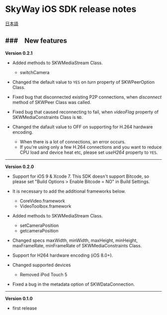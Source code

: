 SkyWay iOS SDK release notes
=============================

[日本語](./release-notes.md)

###　New features
--------------------------
**Version 0.2.1**

- Added methods to SKWMediaStream Class.
	- switchCamera

- Changed the default value to ```YES``` on *turn* property of SKWPeerOption Class.

- Fixed bug that disconnected existing P2P connections, when *disconnect* method of SKWPeer Class was called.

- Fixed bug that caused reconnecting to fail, when *videoFlag* property of SKWMediaConstraints Class is ```NO```.

- Changed the dafault value to OFF on supporting for H.264 hardware encoding.
	- When there is a lot of connections, an error occurs.
	- If you're using only a few H.264 connections and you want to reduce CPU load and device heat etc, please set *useH264* property to ```YES```.

--------------------------
**Version 0.2.0**

- Support for iOS 9 & Xcode 7. This SDK doesn't support Bitcode, so please set "Build Options > Enable Bitcode = NO" in Build Settings.

- It is necessary to add the additional frameworks below.
	- CoreVideo.framework
	- VideoToolbox.framework 

- Added methods to SKWMediaStream Class.
	- setCameraPosition
	- getcameraPosition

- Changed specs maxWidth, minWidth, maxHeight, minHeight, maxFrameRate, minFrameRate of SKWMediaConstraints Class.

- Support for H264 hardware encoding (iOS 8.0+).

- Changed supported devices
	- Removed iPod Touch 5

- Fixed a bug in the metadata option of SKWDataConnection.

--------------------------
**Version 0.1.0**

* first release
